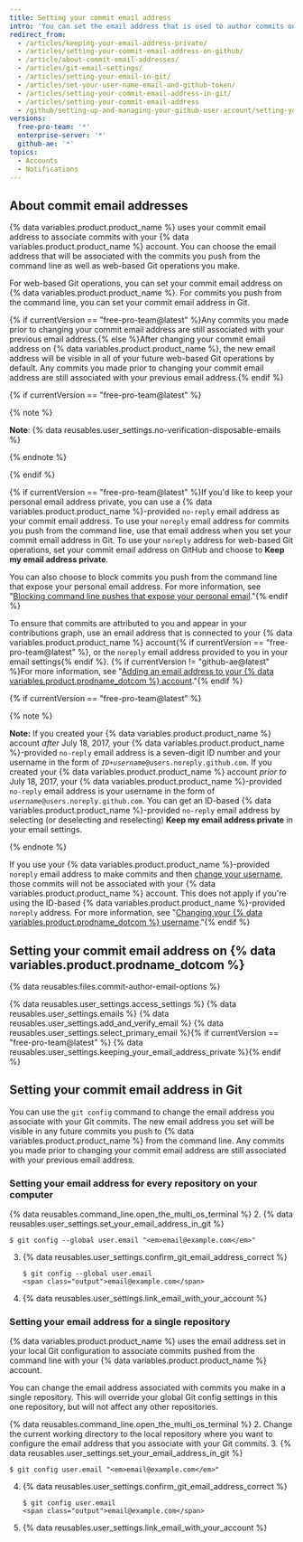 ```yaml
---
title: Setting your commit email address
intro: 'You can set the email address that is used to author commits on {% data variables.product.product_name %} and on your computer.'
redirect_from:
  - /articles/keeping-your-email-address-private/
  - /articles/setting-your-commit-email-address-on-github/
  - /article/about-commit-email-addresses/
  - /articles/git-email-settings/
  - /articles/setting-your-email-in-git/
  - /articles/set-your-user-name-email-and-github-token/
  - /articles/setting-your-commit-email-address-in-git/
  - /articles/setting-your-commit-email-address
  - /github/setting-up-and-managing-your-github-user-account/setting-your-commit-email-address
versions:
  free-pro-team: '*'
  enterprise-server: '*'
  github-ae: '*'
topics:
  - Accounts
  - Notifications
---
```

## About commit email addresses

{% data variables.product.product_name %} uses your commit email address to associate commits with your {% data variables.product.product_name %} account. You can choose the email address that will be associated with the commits you push from the command line as well as web-based Git operations you make.

For web-based Git operations, you can set your commit email address on {% data variables.product.product_name %}. For commits you push from the command line, you can set your commit email address in Git.

{% if currentVersion == "free-pro-team@latest" %}Any commits you made prior to changing your commit email address are still associated with your previous email address.{% else %}After changing your commit email address on {% data variables.product.product_name %}, the new email address will be visible in all of your future web-based Git operations by default. Any commits you made prior to changing your commit email address are still associated with your previous email address.{% endif %}

{% if currentVersion == "free-pro-team@latest" %}

{% note %}

**Note**: {% data reusables.user_settings.no-verification-disposable-emails %}

{% endnote %}

{% endif %}

{% if currentVersion == "free-pro-team@latest" %}If you'd like to keep your personal email address private, you can use a {% data variables.product.product_name %}-provided `no-reply` email address as your commit email address. To use your `noreply` email address for commits you push from the command line, use that email address when you set your commit email address in Git. To use your `noreply` address for web-based Git operations, set your commit email address on GitHub and choose to **Keep my email address private**.

You can also choose to block commits you push from the command line that expose your personal email address. For more information, see "[Blocking command line pushes that expose your personal email](/articles/blocking-command-line-pushes-that-expose-your-personal-email-address)."{% endif %}

To ensure that commits are attributed to you and appear in your contributions graph, use an email address that is connected to your {% data variables.product.product_name %} account{% if currentVersion == "free-pro-team@latest" %}, or the `noreply` email address provided to you in your email settings{% endif %}. {% if currentVersion != "github-ae@latest" %}For more information, see "[Adding an email address to your {% data variables.product.prodname_dotcom %} account](/github/setting-up-and-managing-your-github-user-account/adding-an-email-address-to-your-github-account)."{% endif %}

{% if currentVersion == "free-pro-team@latest" %}

{% note %}

**Note:** If you created your {% data variables.product.product_name %} account _after_ July 18, 2017, your {% data variables.product.product_name %}-provided `no-reply` email address is a seven-digit ID number and your username in the form of <code><em>ID+username</em>@users.noreply.github.com</code>. If you created your {% data variables.product.product_name %} account _prior to_ July 18, 2017, your {% data variables.product.product_name %}-provided `no-reply` email address is your username in the form of <code><em>username</em>@users.noreply.github.com</code>. You can get an ID-based {% data variables.product.product_name %}-provided `no-reply` email address by selecting (or deselecting and reselecting) **Keep my email address private** in your email settings.

{% endnote %}

If you use your {% data variables.product.product_name %}-provided `noreply` email address to make commits and then [change your username](/articles/changing-your-github-username), those commits will not be associated with your {% data variables.product.product_name %} account. This does not apply if you're using the ID-based {% data variables.product.product_name %}-provided `noreply` address. For more information, see "[Changing your {% data variables.product.prodname_dotcom %} username](/articles/changing-your-github-username)."{% endif %}

## Setting your commit email address on {% data variables.product.prodname_dotcom %}

{% data reusables.files.commit-author-email-options %}

{% data reusables.user_settings.access_settings %}
{% data reusables.user_settings.emails %}
{% data reusables.user_settings.add_and_verify_email %}
{% data reusables.user_settings.select_primary_email %}{% if currentVersion == "free-pro-team@latest" %}
{% data reusables.user_settings.keeping_your_email_address_private %}{% endif %}

## Setting your commit email address in Git

You can use the `git config` command to change the email address you associate with your Git commits. The new email address you set will be visible in any future commits you push to {% data variables.product.product_name %} from the command line. Any commits you made prior to changing your commit email address are still associated with your previous email address.

### Setting your email address for every repository on your computer

{% data reusables.command_line.open_the_multi_os_terminal %}
2. {% data reusables.user_settings.set_your_email_address_in_git %}
   ```shell
   $ git config --global user.email "<em>email@example.com</em>"
   ```
3. {% data reusables.user_settings.confirm_git_email_address_correct %}
   ```shell
   $ git config --global user.email
   <span class="output">email@example.com</span>
   ```
4. {% data reusables.user_settings.link_email_with_your_account %}

### Setting your email address for a single repository

{% data variables.product.product_name %} uses the email address set in your local Git configuration to associate commits pushed from the command line with your {% data variables.product.product_name %} account.

You can change the email address associated with commits you make in a single repository. This will override your global Git config settings in this one repository, but will not affect any other repositories.

{% data reusables.command_line.open_the_multi_os_terminal %}
2. Change the current working directory to the local repository where you want to configure the email address that you associate with your Git commits.
3. {% data reusables.user_settings.set_your_email_address_in_git %}
   ```shell
   $ git config user.email "<em>email@example.com</em>"
   ```
4. {% data reusables.user_settings.confirm_git_email_address_correct %}
   ```shell
   $ git config user.email
   <span class="output">email@example.com</span>
   ```
5. {% data reusables.user_settings.link_email_with_your_account %}

